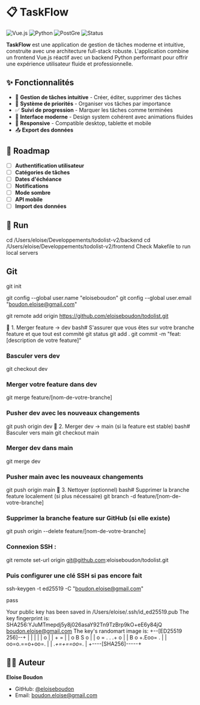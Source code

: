 # 📋 TaskFlow

![Vue.js](https://img.shields.io/badge/Vue.js-4FC08D?style=for-the-badge&logo=vue.js&logoColor=white)
![Python](https://img.shields.io/badge/Python-3776AB?style=for-the-badge&logo=python&logoColor=white)
![PostGre](https://img.shields.io/badge/Postgre-EC4899?style=for-the-badge&logo=postgre&logoColor=white)
![Status](https://img.shields.io/badge/Status-En%20développement-orange?style=for-the-badge)

**TaskFlow** est une application de gestion de tâches moderne et intuitive, construite avec une architecture full-stack robuste. L'application combine un frontend Vue.js réactif avec un backend Python performant pour offrir une expérience utilisateur fluide et professionnelle.

## ✨ Fonctionnalités

- 📝 **Gestion de tâches intuitive** - Créer, éditer, supprimer des tâches
- 🎯 **Système de priorités** - Organiser vos tâches par importance
- ✅ **Suivi de progression** - Marquer les tâches comme terminées
- 🎨 **Interface moderne** - Design system cohérent avec animations fluides
- 📱 **Responsive** - Compatible desktop, tablette et mobile
- 📤 **Export des données**

## 🔮 Roadmap

- [ ] **Authentification utilisateur**
- [ ] **Catégories de tâches**
- [ ] **Dates d'échéance**
- [ ] **Notifications**
- [ ] **Mode sombre**
- [ ] **API mobile**
- [ ] **Import des données**

## 🚀 Run
cd /Users/eloise/Developpements/todolist-v2/backend
cd /Users/eloise/Developpements/todolist-v2/frontend
Check Makefile to run local servers


## Git
git init

git config --global user.name "eloiseboudon"
git config --global user.email "boudon.eloise@gmail.com"

git remote add origin https://github.com/eloiseboudon/todolist.git

🔄 1. Merger feature → dev
bash# S'assurer que vous êtes sur votre branche feature et que tout est commité
git status
git add .
git commit -m "feat: [description de votre feature]"

### Basculer vers dev
git checkout dev

### Merger votre feature dans dev
git merge feature/[nom-de-votre-branche]

### Pusher dev avec les nouveaux changements
git push origin dev
🚀 2. Merger dev → main (si la feature est stable)
bash# Basculer vers main
git checkout main

### Merger dev dans main
git merge dev

### Pusher main avec les nouveaux changements
git push origin main
🧹 3. Nettoyer (optionnel)
bash# Supprimer la branche feature localement (si plus nécessaire)
git branch -d feature/[nom-de-votre-branche]

### Supprimer la branche feature sur GitHub (si elle existe)
git push origin --delete feature/[nom-de-votre-branche]


### Connexion SSH :

git remote set-url origin git@github.com:eloiseboudon/todolist.git

### Puis configurer une clé SSH si pas encore fait
ssh-keygen -t ed25519 -C "boudon.eloise@gmail.com"

pass

Your public key has been saved in /Users/eloise/.ssh/id_ed25519.pub
The key fingerprint is:
SHA256:YJuMTmepdj5y8j026asaY92Tn9TzBrp9kO+eE6y84jQ boudon.eloise@gmail.com
The key's randomart image is:
+--[ED25519 256]--+
|                 |
|                 |
|      o          |
|     + =         |
|    o B S    o   |
|   o = . . .+ o  |
|    B o +.Eoo= . |
|   oo=o.==o+oo=. |
|    .*+=+==oo*=. |
+----[SHA256]-----+




## 👩‍💻 Auteur

**Eloise Boudon**
- GitHub: [@eloiseboudon](https://github.com/eloiseboudon)
- Email: boudon.eloise@gmail.com